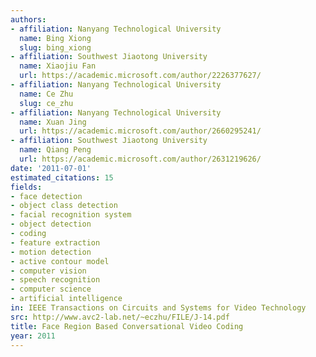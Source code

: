 ```yaml
---
authors:
- affiliation: Nanyang Technological University
  name: Bing Xiong
  slug: bing_xiong
- affiliation: Southwest Jiaotong University
  name: Xiaojiu Fan
  url: https://academic.microsoft.com/author/2226377627/
- affiliation: Nanyang Technological University
  name: Ce Zhu
  slug: ce_zhu
- affiliation: Nanyang Technological University
  name: Xuan Jing
  url: https://academic.microsoft.com/author/2660295241/
- affiliation: Southwest Jiaotong University
  name: Qiang Peng
  url: https://academic.microsoft.com/author/2631219626/
date: '2011-07-01'
estimated_citations: 15
fields:
- face detection
- object class detection
- facial recognition system
- object detection
- coding
- feature extraction
- motion detection
- active contour model
- computer vision
- speech recognition
- computer science
- artificial intelligence
in: IEEE Transactions on Circuits and Systems for Video Technology
src: http://www.avc2-lab.net/~eczhu/FILE/J-14.pdf
title: Face Region Based Conversational Video Coding
year: 2011
---
```

